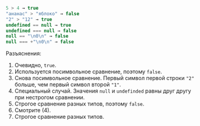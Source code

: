 

```js no-beautify
5 > 4 → true
"ананас" > "яблоко" → false
"2" > "12" → true 
undefined == null → true 
undefined === null → false 
null == "\n0\n" → false
null === +"\n0\n" → false 
```

Разъяснения:

1. Очевидно, `true`.
2. Используется посимвольное сравнение, поэтому `false`.
3. Снова посимвольное сравнение. Первый символ первой строки `"2"` больше, чем первый символ второй `"1"`.
4. Специальный случай. Значения `null` и `undefinded` равны друг другу при нестрогом сравнении.
5. Строгое сравнение разных типов, поэтому `false`.
6. Смотрите (4).
7. Строгое сравнение разных типов.

